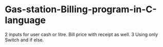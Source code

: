 # Gas-station-Billing-program-in-C-language
2 inputs for user cash or litre. Bill price with receipt as well.
3 Using only Switch and if else.
